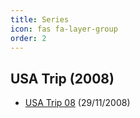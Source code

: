 ```yaml
---
title: Series
icon: fas fa-layer-group
order: 2
---
```


## USA Trip (2008)
- [USA Trip 08](https://maxinet.es/posts/USA-Trip-08/) (29/11/2008)